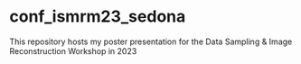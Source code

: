 # conf_ismrm23_sedona
This repository hosts my poster presentation for the Data Sampling &amp; Image Reconstruction Workshop in 2023
